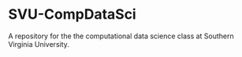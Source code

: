 # SVU-CompDataSci
A repository for the the computational data science class at Southern Virginia University.

